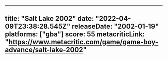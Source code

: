 
---
title: "Salt Lake 2002"
date: "2022-04-09T23:38:28.545Z"
releaseDate: "2002-01-19"
platforms: ["gba"]
score: 55
metacriticLink: "https://www.metacritic.com/game/game-boy-advance/salt-lake-2002"
---
